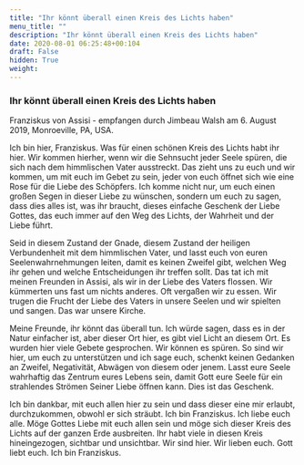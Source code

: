 ```yaml
---
title: "Ihr könnt überall einen Kreis des Lichts haben"
menu_title: ""
description: "Ihr könnt überall einen Kreis des Lichts haben"
date: 2020-08-01 06:25:48+00:104
draft: False
hidden: True
weight:
---
```

### Ihr könnt überall einen Kreis des Lichts haben

Franziskus von Assisi - empfangen durch Jimbeau Walsh am 6. August 2019, Monroeville, PA, USA.

Ich bin hier, Franziskus. Was für einen schönen Kreis des Lichts habt ihr hier. Wir kommen hierher, wenn wir die Sehnsucht jeder Seele spüren, die sich nach dem himmlischen Vater ausstreckt. Das zieht uns zu euch und wir kommen, um mit euch im Gebet zu sein, jeder von euch öffnet sich wie eine Rose für die Liebe des Schöpfers. Ich komme nicht nur, um euch einen großen Segen in dieser Liebe zu wünschen, sondern um euch zu sagen, dass dies alles ist, was ihr braucht, dieses einfache Geschenk der Liebe Gottes, das euch immer auf den Weg des Lichts, der Wahrheit und der Liebe führt.

Seid in diesem Zustand der Gnade, diesem Zustand der heiligen Verbundenheit mit dem himmlischen Vater, und lasst euch von euren Seelenwahrnehmungen leiten, damit es keinen Zweifel gibt, welchen Weg ihr gehen und welche Entscheidungen ihr treffen sollt. Das tat ich mit meinen Freunden in Assisi, als wir in der Liebe des Vaters flossen. Wir kümmerten uns fast um nichts anderes. Oft vergaßen wir zu essen. Wir trugen die Frucht der Liebe des Vaters in unsere Seelen und wir spielten und sangen. Das war unsere Kirche.

Meine Freunde, ihr könnt das überall tun. Ich würde sagen, dass es in der Natur einfacher ist, aber dieser Ort hier, es gibt viel Licht an diesem Ort. Es wurden hier viele Gebete gesprochen. Wir können es spüren. So sind wir hier, um euch zu unterstützen und ich sage euch, schenkt keinen Gedanken an Zweifel, Negativität, Abwägen von diesem oder jenem. Lasst eure Seele wahrhaftig das Zentrum eures Lebens sein, damit Gott eure Seele für ein strahlendes Strömen Seiner Liebe öffnen kann. Dies ist das Geschenk.

Ich bin dankbar, mit euch allen hier zu sein und dass dieser eine mir erlaubt, durchzukommen, obwohl er sich sträubt. Ich bin Franziskus. Ich liebe euch alle. Möge Gottes Liebe mit euch allen sein und möge sich dieser Kreis des Lichts auf der ganzen Erde ausbreiten. Ihr habt viele in diesen Kreis hineingezogen, sichtbar und unsichtbar. Wir sind hier. Wir lieben euch. Gott liebt euch. Ich bin Franziskus.
